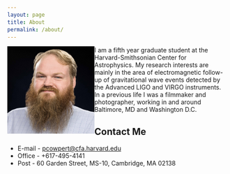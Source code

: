 ```yaml
---
layout: page
title: About
permalink: /about/
---
```


<img align="left" src="/files/base_pic.jpg" alt="portrait" style="width: 200px;"/>

I am a fifth year graduate student at the Harvard-Smithsonian Center for Astrophysics. My research interests are mainly in the area of electromagnetic follow-up of gravitational wave events detected by the Advanced LIGO and VIRGO instruments. In a previous life I was a filmmaker and photographer, working in and around Baltimore, MD and Washington D.C. 

Contact Me
-----------
+ E-mail - pcowpert@cfa.harvard.edu
+ Office - +617-495-4141 
+ Post - 60 Garden Street, MS-10, Cambridge, MA 02138 